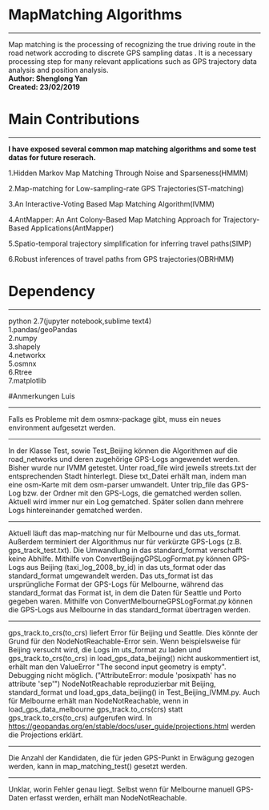 # MapMatching Algorithms 
***
Map matching is the processing of recognizing the true driving route in the road network accroding to discrete GPS sampling datas . It is a necessary processing step for many relevant applications such as GPS trajectory data analysis and position analysis.  
**Author: Shenglong Yan**    
**Created: 23/02/2019**  

# Main Contributions
***
**I have exposed several common map matching algorithms and some test datas for future reserach.**  

1.Hidden Markov Map Matching Through Noise and Sparseness(HMMM)

2.Map-matching for Low-sampling-rate GPS Trajectories(ST-matching)

3.An Interactive-Voting Based Map Matching Algorithm(IVMM)

4.AntMapper: An Ant Colony-Based Map Matching Approach for Trajectory-Based Applications(AntMapper)

5.Spatio-temporal trajectory simplification for inferring travel paths(SIMP)

6.Robust inferences of travel paths from GPS trajectories(OBRHMM)  

 
# Dependency
***
python 2.7(jupyter notebook,sublime text4)  
1.pandas/geoPandas  
2.numpy  
3.shapely  
4.networkx  
5.osmnx  
6.Rtree  
7.matplotlib  

#Anmerkungen Luis
***
Falls es Probleme mit dem osmnx-package gibt, muss ein neues environment aufgesetzt werden.
***
In der Klasse Test, sowie Test_Beijing können die Algorithmen auf die road_networks und deren zugehörige GPS-Logs angewendet werden. Bisher wurde nur IVMM getestet.
Unter road_file wird jeweils streets.txt der entsprechenden Stadt hinterlegt. Diese txt_Datei erhält man, indem man eine osm-Karte mit dem osm-parser umwandelt. 
Unter trip_file das GPS-Log bzw. der Ordner mit den GPS-Logs, die gematched werden sollen.
Aktuell wird immer nur ein Log gematched. Später sollen dann mehrere Logs hintereinander gematched werden.
***
Aktuell läuft das map-matching nur für Melbourne und das uts_format. Außerdem terminiert der Algorithmus nur für verkürzte GPS-Logs (z.B. gps_track_test.txt). 
Die Umwandlung in das standard_format verschafft keine Abhilfe. Mithilfe von ConvertBeijingGPSLogFormat.py können GPS-Logs aus Beijing (taxi_log_2008_by_id) in das uts_format oder das standard_format umgewandelt werden. 
Das uts_format ist das ursprüngliche Format der GPS-Logs für Melbourne, während das standard_format das Format ist, in dem die Daten für Seattle und Porto gegeben waren. 
Mithilfe von ConvertMelbourneGPSLogFormat.py können die GPS-Logs aus Melbourne in das standard_format übertragen werden.
***
gps_track.to_crs(to_crs) liefert Error für Beijing und Seattle. Dies könnte der Grund für den NodeNotReachable-Error sein.
Wenn beispielsweise für Beijing versucht wird, die Logs im uts_format zu laden und gps_track.to_crs(to_crs) in load_gps_data_beijing() nicht auskommentiert ist, erhält man den ValueError "The second input geometry is empty".
Debugging nicht möglich. ("AttributeError: module 'posixpath' has no attribute 'sep'")
NodeNotReachable reproduzierbar mit Beijing, standard_format und load_gps_data_beijing() in Test_Beijing_IVMM.py.
Auch für Melbourne erhält man NodeNotReachable, wenn in load_gps_data_melbourne gps_track.to_crs(crs) statt gps_track.to_crs(to_crs) aufgerufen wird.
In https://geopandas.org/en/stable/docs/user_guide/projections.html werden die Projections erklärt.
***
Die Anzahl der Kandidaten, die für jeden GPS-Punkt in Erwägung gezogen werden, kann in map_matching_test() gesetzt werden.
***
Unklar, worin Fehler genau liegt. Selbst wenn für Melbourne manuell GPS-Daten erfasst werden, erhält man NodeNotReachable.




